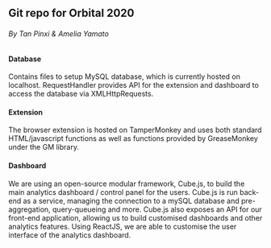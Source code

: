 ## Git repo for Orbital 2020
###### By Tan Pinxi & Amelia Yamato

#### Database

Contains files to setup MySQL database, which is currently hosted on localhost. RequestHandler provides API for the extension and dashboard to access the database via XMLHttpRequests. 

#### Extension

The browser extension is hosted on TamperMonkey and uses both standard HTML/javascript functions as well as functions provided by GreaseMonkey under the GM library.

#### Dashboard

We are using an open-source modular framework, Cube.js, to build the main analytics dashboard / control panel for the users. Cube.js is run back-end as a service, managing the connection to a mySQL database and pre-aggregation, query-queueing and more. Cube.js also exposes an API for our front-end application, allowing us to build customised dashboards and other analytics features. Using ReactJS, we are able to customise the user interface of the analytics dashboard. 

